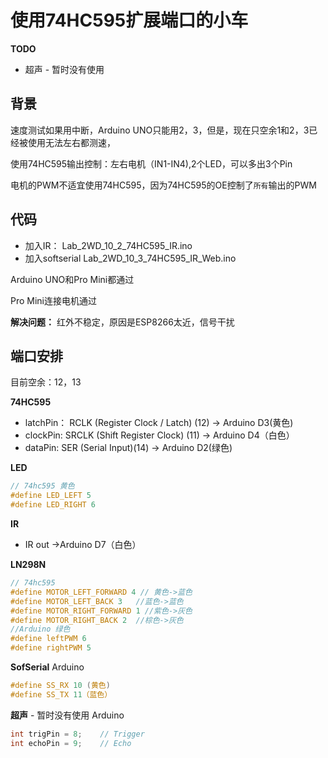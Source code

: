 # 使用74HC595扩展端口的小车

**TODO**

* 超声 - 暂时没有使用

## 背景

速度测试如果用中断，Arduino UNO只能用2，3，但是，现在只空余1和2，3已经被使用无法左右都测速，

使用74HC595输出控制：左右电机（IN1-IN4),2个LED，可以多出3个Pin

电机的PWM不适宜使用74HC595，因为74HC595的OE控制了`所有`输出的PWM


## 代码

* 加入IR： Lab_2WD_10_2_74HC595_IR.ino
* 加入softserial Lab_2WD_10_3_74HC595_IR_Web.ino

Arduino UNO和Pro Mini都通过 

Pro Mini连接电机通过

**解决问题：** 红外不稳定，原因是ESP8266太近，信号干扰 

## 端口安排

目前空余：12，13

**74HC595**

* latchPin： RCLK (Register Clock / Latch) (12) -> Arduino D3(黄色)
* clockPin: SRCLK (Shift Register Clock) (11)    -> Arduino D4（白色）
* dataPin: SER (Serial Input)(14)  -> Arduino D2(绿色)

**LED**

```c
// 74hc595 黄色
#define LED_LEFT 5 
#define LED_RIGHT 6
```

**IR**

* IR out ->Arduino D7（白色）

**LN298N**

```c
// 74hc595
#define MOTOR_LEFT_FORWARD 4 // 黄色->蓝色
#define MOTOR_LEFT_BACK 3   //蓝色->蓝色
#define MOTOR_RIGHT_FORWARD 1 //紫色->灰色
#define MOTOR_RIGHT_BACK 2  //棕色->灰色
//Arduino 绿色
#define leftPWM 6
#define rightPWM 5
```

**SofSerial**
Arduino

```c
#define SS_RX 10 (黄色)  
#define SS_TX 11（蓝色）
```

**超声** - 暂时没有使用
Arduino
```c
int trigPin = 8;    // Trigger
int echoPin = 9;    // Echo
```
